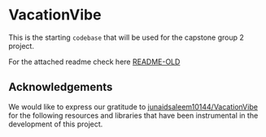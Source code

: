 # VacationVibe

This is the starting `codebase` that will be used for the capstone group 2 project.

For the attached readme check here [README-OLD](../docs/README-OLD.md)

## Acknowledgements

We would like to express our gratitude to [junaidsaleem10144/VacationVibe](https://github.com/junaidsaleem10144/VacationVibe) for the following resources and libraries that have been instrumental in the development of this project.

